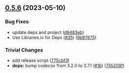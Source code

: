 ## [0.5.6](https://github.com/ipfs-shipyard/package-table/compare/v0.5.5...v0.5.6) (2023-05-10)


### Bug Fixes

* update deps and project ([d9483eb](https://github.com/ipfs-shipyard/package-table/commit/d9483ebf67be42dc89a223ed8b96ad95d66ee2c4))
* Use Libraries.io for Deps ([#35](https://github.com/ipfs-shipyard/package-table/issues/35)) ([9b87875](https://github.com/ipfs-shipyard/package-table/commit/9b878751c2a94ecd43b148ca5e249f54c0f95882))


### Trivial Changes

* add release script ([775cbf3](https://github.com/ipfs-shipyard/package-table/commit/775cbf37298b3a56ca87c04e4a7e9940cca01a1a))
* **deps:** bump codecov from 3.2.0 to 3.7.1 ([#16](https://github.com/ipfs-shipyard/package-table/issues/16)) ([755209f](https://github.com/ipfs-shipyard/package-table/commit/755209fce1726144c05a01c2cb800cfa426b7d5c))
